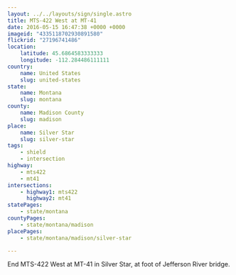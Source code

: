 ```yaml
---
layout: ../../layouts/sign/single.astro
title: MTS-422 West at MT-41
date: 2016-05-15 16:47:38 +0000 +0000
imageid: "4335118702930891580"
flickrid: "27196741486"
location:
    latitude: 45.6864583333333
    longitude: -112.284486111111
country:
    name: United States
    slug: united-states
state:
    name: Montana
    slug: montana
county:
    name: Madison County
    slug: madison
place:
    name: Silver Star
    slug: silver-star
tags:
    - shield
    - intersection
highway:
    - mts422
    - mt41
intersections:
    - highway1: mts422
      highway2: mt41
statePages:
    - state/montana
countyPages:
    - state/montana/madison
placePages:
    - state/montana/madison/silver-star

---
```

End MTS-422 West at MT-41 in Silver Star, at foot of Jefferson River bridge.
